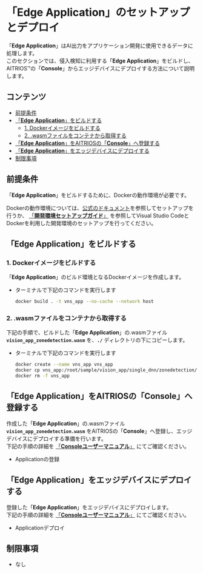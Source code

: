 # 「**Edge Application**」のセットアップとデプロイ

「**Edge Application**」はAI出力をアプリケーション開発に使用できるデータに処理します。</br>
このセクションでは、侵入検知に利用する「**Edge Application**」をビルドし、AITRIOS&trade;の「**Console**」からエッジデバイスにデプロイする方法について説明します。

## コンテンツ <!-- omit in toc -->

- [前提条件](#前提条件)
- [「**Edge Application**」をビルドする](#edge-applicationをビルドする)
  - [1. Dockerイメージをビルドする](#1-dockerイメージをビルドする)
  - [2. .wasmファイルをコンテナから取得する](#2-wasmファイルをコンテナから取得する)
- [「**Edge Application**」をAITRIOSの「**Console**」へ登録する](#edge-applicationをaitriosのconsoleへ登録する)
- [「**Edge Application**」をエッジデバイスにデプロイする](#edge-applicationをエッジデバイスにデプロイする)
- [制限事項](#制限事項)

## 前提条件

「**Edge Application**」をビルドするために、Dockerの動作環境が必要です。

Dockerの動作環境については、[公式のドキュメント](https://matsuand.github.io/docs.docker.jp.onthefly/get-docker/)を参照してセットアップを行うか、
[「**開発環境セットアップガイド**」](https://developer.aitrios.sony-semicon.com/edge-ai-sensing/documents/sdk-getting-started/) を参照してVisual Studio CodeとDockerを利用した開発環境のセットアップを行ってください。

## 「**Edge Application**」をビルドする

### 1. Dockerイメージをビルドする

「**Edge Application**」のビルド環境となるDockerイメージを作成します。

- ターミナルで下記のコマンドを実行します

  ```bash
  docker build . -t vns_app --no-cache --network host
  ```

### 2. .wasmファイルをコンテナから取得する

下記の手順で、ビルドした「**Edge Application**」の.wasmファイル **`vision_app_zonedetection.wasm`** を、**`./`** ディレクトリの下にコピーします。

- ターミナルで下記のコマンドを実行します

  ```bash
  docker create --name vns_app vns_app
  docker cp vns_app:/root/sample/vision_app/single_dnn/zonedetection/vision_app_zonedetection.wasm .
  docker rm -f vns_app
  ```

## 「**Edge Application**」をAITRIOSの「**Console**」へ登録する

作成した「**Edge Application**」の.wasmファイル **`vision_app_zonedetection.wasm`** をAITRIOSの「**Console**」へ登録し、エッジデバイスにデプロイする準備を行います。</br>
下記の手順の詳細を [「**Consoleユーザーマニュアル**」](https://developer.aitrios.sony-semicon.com/edge-ai-sensing/documents/console-user-manual/) にてご確認ください。

- Applicationの登録

## 「**Edge Application**」をエッジデバイスにデプロイする

登録した「**Edge Application**」をエッジデバイスにデプロイします。</br>
下記の手順の詳細を [「**Consoleユーザーマニュアル**」](https://developer.aitrios.sony-semicon.com/edge-ai-sensing/documents/console-user-manual/) にてご確認ください。

- Applicationデプロイ

## 制限事項

- なし
